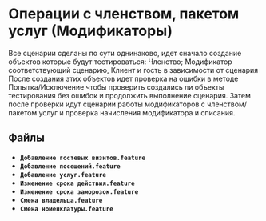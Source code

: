 
# Операции с членством, пакетом услуг (Модификаторы)

Все сценарии сделаны по сути однинаково, идет сначало создание объектов которые будут тестироваться: Членство; Модификатор соответствующий сценарию, Клиент и гость в зависимости от сценария
После создания этих объектов идет проверка на ошибки в методе Попытка/Исключение чтобы проверить создались ли объекты тестирования без ошибок и продолжить выполнение сценария.
Затем после проверки идут сценарии работы модификаторов с членством/пакетом услуг и проверка начисления модификатора и списания.

## Файлы

- **`Добавление гостевых визитов.feature`**
- **`Добавление посещений.feature`**
- **`Добавление услуг.feature`**
- **`Изменение срока действия.feature`**
- **`Изменение срока заморозок.feature`**
- **`Смена владельца.feature`**
- **`Смена номенклатуры.feature`**

